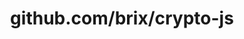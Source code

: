 ---
layout: post
title: github.com/brix/crypto-js
categories: link
tags: [انگلیسی, برنامه‌نویسی]
---